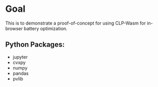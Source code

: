 # Goal

This is to demonstrate a proof-of-concept for using CLP-Wasm for in-browser battery optimization.

## Python Packages:

- jupyter
- cvxpy
- numpy
- pandas
- pvlib